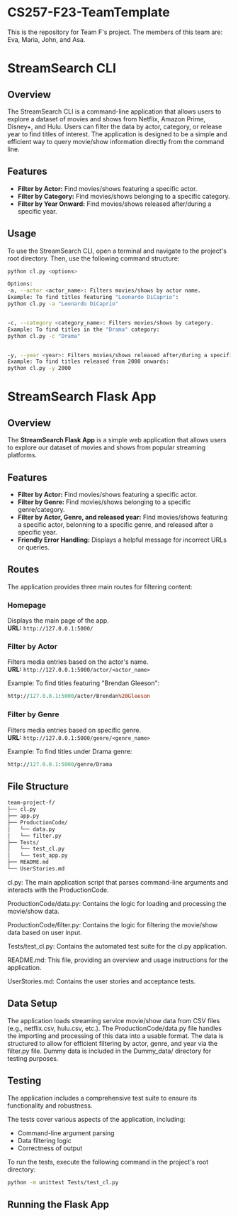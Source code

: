 # CS257-F23-TeamTemplate
This is the repository for Team F's project.
The members of this team are: Eva, Maria, John, and Asa.

# StreamSearch CLI

## Overview

The StreamSearch CLI is a command-line application that allows users to explore a dataset of movies and shows from Netflix, Amazon Prime, Disney+, and Hulu. Users can filter the data by actor, category, or release year to find titles of interest. The application is designed to be a simple and efficient way to query movie/show information directly from the command line.

## Features

* **Filter by Actor:** Find movies/shows featuring a specific actor.
* **Filter by Category:** Find movies/shows belonging to a specific category.
* **Filter by Year Onward:** Find movies/shows released after/during a specific year.

## Usage

To use the StreamSearch CLI, open a terminal and navigate to the project's root directory. Then, use the following command structure:

```bash
python cl.py <options>

Options:
-a, --actor <actor_name>: Filters movies/shows by actor name.
Example: To find titles featuring "Leonardo DiCaprio":
python cl.py -a "Leonardo DiCaprio"


-c, --category <category_name>: Filters movies/shows by category.
Example: To find titles in the "Drama" category:
python cl.py -c "Drama"


-y, --year <year>: Filters movies/shows released after/during a specific year.
Example: To find titles released from 2000 onwards:
python cl.py -y 2000

```

# StreamSearch Flask App

## Overview

The **StreamSearch Flask App** is a simple web application that allows users to explore our dataset of movies and shows from popular streaming platforms.

## Features

* **Filter by Actor:** Find movies/shows featuring a specific actor.
* **Filter by Genre:** Find movies/shows belonging to a specific genre/category.
* **Filter by Actor, Genre, and released year:** Find movies/shows featuring a specific actor, belonning to a specific genre,  and released after a specific year.
* **Friendly Error Handling:** Displays a helpful message for incorrect URLs or queries.

## Routes

The application provides three main routes for filtering content:

### Homepage
Displays the main page of the app.  
**URL:** `http://127.0.0.1:5000/`

### Filter by Actor
Filters media entries based on the actor's name.  
**URL:** `http://127.0.0.1:5000/actor/<actor_name>`

Example: To find titles featuring "Brendan Gleeson":

```perl
http://127.0.0.1:5000/actor/Brendan%20Gleeson
```

### Filter by Genre
Filters media entries based on specific genre.  
**URL:** `http://127.0.0.1:5000/genre/<genre_name>`

Example: To find titles under Drama genre:

```perl
http://127.0.0.1:5000/genre/Drama
```

## File Structure

```bash
team-project-f/
├── cl.py
├── app.py
├── ProductionCode/
│   └── data.py
│   └── filter.py
├── Tests/
│   └── test_cl.py
│   └── test_app.py
├── README.md
└── UserStories.md
```
cl.py: The main application script that parses command-line arguments and interacts with the ProductionCode.

ProductionCode/data.py: Contains the logic for loading and processing the movie/show data.

ProductionCode/filter.py: Contains the logic for filtering the movie/show data based on user input.

Tests/test_cl.py: Contains the automated test suite for the cl.py application.

README.md: This file, providing an overview and usage instructions for the application.

UserStories.md: Contains the user stories and acceptance tests.

## Data Setup
The application loads streaming service movie/show data from CSV files (e.g., netflix.csv, hulu.csv, etc.). The ProductionCode/data.py file handles the importing and processing of this data into a usable format. The data is structured to allow for efficient filtering by actor, genre, and year via the filter.py file. Dummy data is included in the Dummy_data/ directory for testing purposes.

## Testing
The application includes a comprehensive test suite to ensure its functionality and robustness. 

The tests cover various aspects of the application, including:

* Command-line argument parsing
* Data filtering logic
* Correctness of output

To run the tests, execute the following command in the project's root directory:
```bash
python -m unittest Tests/test_cl.py
```

## Running the Flask App
